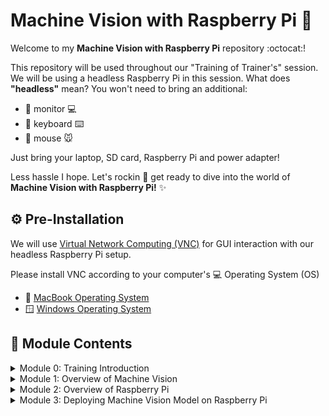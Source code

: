 # Machine Vision with Raspberry Pi 🍇

Welcome to my **Machine Vision with Raspberry Pi** repository :octocat:! 

This repository will be used throughout our "Training of Trainer's" session. We will be using a headless Raspberry Pi in this session. What does **"headless"** mean? You won't need to bring an additional:  

- :no_entry_sign: monitor :computer:
- :no_entry_sign: keyboard :keyboard:
- :no_entry_sign: mouse :mouse:

Just bring your laptop, SD card, Raspberry Pi and power adapter!

Less hassle I hope. Let's rockin :rocket: get ready to dive into the world of **Machine Vision with Raspberry Pi!** :sparkles:

## :gear: Pre-Installation

We will use [Virtual Network Computing (VNC)](https://www.realvnc.com/en/connect/download/viewer/?lai_vid=aqKBRwpKvt6xN&lai_sr=0-4&lai_sl=l&lai_p=1) for GUI interaction with our headless Raspberry Pi setup. 

Please install VNC according to your computer's :computer: Operating System (OS)

- :apple: [MacBook Operating System](https://downloads.realvnc.com/download/file/viewer.files/VNC-Viewer-7.12.1-MacOSX-universal.dmg?lai_vid=aqKBRwpKvt6xN&lai_sr=0-4&lai_sl=l&lai_p=1)
- 🪟 [Windows Operating System](https://downloads.realvnc.com/download/file/viewer.files/VNC-Viewer-7.12.1-Windows.exe?lai_vid=aqKBRwpKvt6xN&lai_sr=0-4&lai_sl=l&lai_p=1)

## :bookmark: Module Contents
<details>
    <summary>Module 0: Training Introduction</summary>
    <ul>
        <li><a href="https://github.com/aqillakhamis/Machine-Vision-with-Raspi/blob/main/modules/Module%200%20-%20Training%20Introduction/Module%200%20-%20Training%20Introduction.pdf" target="_blank"><u>Module 0 PDF Slide</u></a></li>
    </ul>
</details>

<details>
    <summary>Module 1: Overview of Machine Vision</summary>

</details>

<details>
    <summary>Module 2: Overview of Raspberry Pi</summary>
    <ul>
        <li><a href="https://github.com/aqillakhamis/Machine-Vision-with-Raspi/blob/main/modules/Module%202%20-%20Overview%20of%20Raspberry%20Pi/Raspberry%20Pi%20Configuration.MD" target="_blank"><u>Raspberry Pi Configuration</u></a></li>
    </ul>

</details>

<details>
    <summary>Module 3: Deploying Machine Vision Model on Raspberry Pi</summary>
</details>






